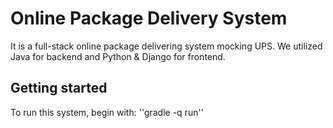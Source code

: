 # Online Package Delivery System
It is a full-stack online package delivering system mocking UPS.
We utilized Java for backend and Python & Django for frontend.

## Getting started

To run this system, begin with:
''gradle -q run''
